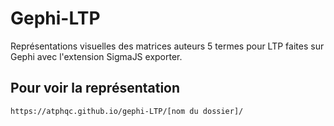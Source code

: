 # Gephi-LTP
Représentations visuelles des matrices auteurs 5 termes pour LTP faites sur Gephi avec l'extension SigmaJS exporter.

## Pour voir la représentation
```
https://atphqc.github.io/gephi-LTP/[nom du dossier]/
```
